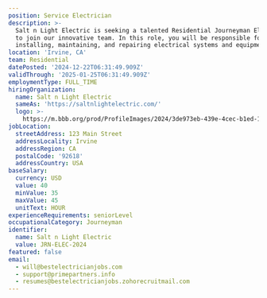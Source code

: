 ```yaml
---
position: Service Electrician
description: >-
  Salt n Light Electric is seeking a talented Residential Journeyman Electrician
  to join our innovative team. In this role, you will be responsible for
  installing, maintaining, and repairing electrical systems and equipment.
location: 'Irvine, CA'
team: Residential
datePosted: '2024-12-22T06:31:49.909Z'
validThrough: '2025-01-25T06:31:49.909Z'
employmentType: FULL_TIME
hiringOrganization:
  name: Salt n Light Electric
  sameAs: 'https://saltnlightelectric.com/'
  logo: >-
    https://m.bbb.org/prod/ProfileImages/2024/3de973eb-439e-4cec-b1ed-13dcc2cc86fa.png
jobLocation:
  streetAddress: 123 Main Street
  addressLocality: Irvine
  addressRegion: CA
  postalCode: '92618'
  addressCountry: USA
baseSalary:
  currency: USD
  value: 40
  minValue: 35
  maxValue: 45
  unitText: HOUR
experienceRequirements: seniorLevel
occupationalCategory: Journeyman
identifier:
  name: Salt n Light Electric
  value: JRN-ELEC-2024
featured: false
email:
  - will@bestelectricianjobs.com
  - support@primepartners.info
  - resumes@bestelectricianjobs.zohorecruitmail.com
---
```


